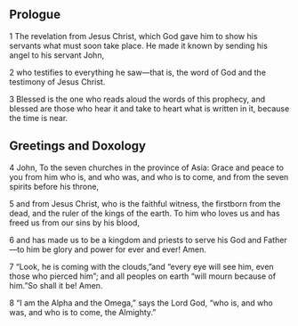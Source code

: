 ## Prologue
1 The revelation from Jesus Christ, which God gave him to show his servants what must soon take place. He made it known by sending his angel to his servant John,

2 who testifies to everything he saw—that is, the word of God and the testimony of Jesus Christ.

3 Blessed is the one who reads aloud the words of this prophecy, and blessed are those who hear it and take to heart what is written in it, because the time is near. 

## Greetings and Doxology

4 John, To the seven churches in the province of Asia: Grace and peace to you from him who is, and who was, and who is to come, and from the seven spirits before his throne,

5 and from Jesus Christ, who is the faithful witness, the firstborn from the dead, and the ruler of the kings of the earth. To him who loves us and has freed us from our sins by his blood,

6 and has made us to be a kingdom and priests to serve his God and Father—to him be glory and power for ever and ever! Amen.

7 “Look, he is coming with the clouds,”and “every eye will see him, even those who pierced him”; and all peoples on earth “will mourn because of him.”So shall it be! Amen.

8 “I am the Alpha and the Omega,” says the Lord God, “who is, and who was, and who is to come, the Almighty.” 
